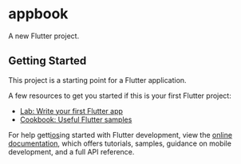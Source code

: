 # appbook

A new Flutter project.

## Getting Started

This project is a starting point for a Flutter application.

A few resources to get you started if this is your first Flutter project:

- [Lab: Write your first Flutter app](https://docs.flutter.dev/get-started/codelab)
- [Cookbook: Useful Flutter samples](https://docs.flutter.dev/cookbook)

For help gett[ios](ios)ing started with Flutter development, view the
[online documentation](https://docs.flutter.dev/), which offers tutorials,
samples, guidance on mobile development, and a full API reference.
